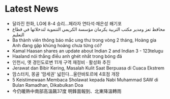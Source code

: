 # Latest News
-  달라진 한화, LG에 8-4 승리…페라자 연타석·채은성 쐐기포
-  محافظ تعز ومدير مكتب التربية يكرمان مؤسسة الكريمي التنموية لتدخلاتها في قطاع التعليم
-  Ba thành viên thông báo mắc ung thư trong vòng 2 tháng, Hoàng gia Anh đang gặp khủng hoảng chưa từng có?
-  Kamal Haasan shares an update about Indian 2 and Indian 3 - 123telugu
-  Haaland nói thẳng điều anh ghét nhất trong bóng đá
-  인천시, 옛 경인도로변 11개 구역 재정비 · 활성화 추진
-  Jerawat dan Bibir Kering, Masalah Kulit Saat Berpuasa di Cuaca Ekstrem
-  맘스터치, 몽골 '맘세권' 넓힌다…울란바토르에 4호점 개장
-  5 Keistimewaan Membaca Sholawat kepada Nabi Muhammad SAW di Bulan Ramadhan, Dikabulkan Doa
-  今仍暖熱中南部高溫飆37度 明鋒面報到、北東降溫轉雨
